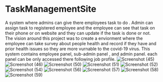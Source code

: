 # TaskManagementSite
A system where admins can give there employees task to do . Admin can assign task to registered employee and the employee can see that task on their phone or on website and they can update if the task is done or not. The vision around this project was to create a enviorment where the employee can take survey about people health and record if they have and prior health issues so they are more vurnable to the covid-19 virus.
This system contains employee panel, sub-admin panel , and admin panel. each panel can be only accessed there following job profile.
![Screenshot (45)](https://user-images.githubusercontent.com/70631103/126911537-dd83af6e-f7e4-4ce6-8ab1-f50b1fc12c82.png)
![Screenshot (46)](https://user-images.githubusercontent.com/70631103/126911539-007ed115-9f02-44d5-9e11-53907d7156bc.png)
![Screenshot (50)](https://user-images.githubusercontent.com/70631103/126911540-e1b688f5-a782-4aac-8c89-f4eacd94965e.png)
![Screenshot (51)](https://user-images.githubusercontent.com/70631103/126911541-5799bd41-539b-4914-98c1-36ae0d40cc77.png)
![Screenshot (52)](https://user-images.githubusercontent.com/70631103/126911543-060c8807-f0c8-405b-bf1c-0bbb1666c955.png)
![Screenshot (54)](https://user-images.githubusercontent.com/70631103/126911544-fff577bf-f519-4f6e-8612-6bd1a2eca886.png)
![Screenshot (56)](https://user-images.githubusercontent.com/70631103/126911546-9321256c-a2af-436e-b622-892efebba5c4.png)
![Screenshot (57)](https://user-images.githubusercontent.com/70631103/126911549-3af810fc-3bf9-4e1d-a96f-128bf6f82906.png)
![Screenshot (58)](https://user-images.githubusercontent.com/70631103/126911550-c79dac8f-2565-4104-8171-d88c1a0555cb.png)
![Screenshot (59)](https://user-images.githubusercontent.com/70631103/126911552-810202b2-1189-4ff1-85fb-6bac5c216878.png)
